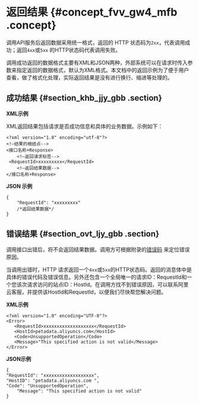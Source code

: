 # 返回结果 {#concept_fvv_gw4_mfb .concept}

调用API服务后返回数据采用统一格式，返回的 HTTP 状态码为`2xx`，代表调用成功；返回`4xx`或`5xx` 的HTTP状态码代表调用失败。

调用成功返回的数据格式主要有XML和JSON两种，外部系统可以在请求时传入参数来指定返回的数据格式，默认为XML格式。本文档中的返回示例为了便于用户查看，做了格式化处理，实际返回结果是没有进行换行、缩进等处理的。

## 成功结果 {#section_khb_jjy_gbb .section}

**XML示例**

XML返回结果包括请求是否成功信息和具体的业务数据。示例如下：

```
<?xml version="1.0" encoding="utf-8"?>  
<!—结果的根结点--> 
<接口名称+Response> 
    <!—返回请求标签--> 
 <RequestId>xxxxxxxxx</RequestId> 
    <!—返回结果数据--> 
</接口名称+Response>
```

**JSON 示例**

```screen
{ 
    "RequestId": "xxxxxxxxx"
    /*返回结果数据*/
}
```

## 错误结果 {#section_ovt_ljy_gbb .section}

调用接口出错后，将不会返回结果数据。调用方可根据附录的[错误码](intl.zh-CN/API参考/附录/错误码/客户端错误码.md#) 来定位错误原因。

当调用出错时，HTTP 请求返回一个`4xx`或`5xx`的HTTP状态码。返回的消息体中是具体的错误代码及错误信息。另外还包含一个全局唯一的请求ID：RequestId和一个您该次请求访问的站点ID：HostId。在调用方找不到错误原因，可以联系阿里云客服，并提供该HostId和RequestId，以便我们尽快帮您解决问题。

**XML示例**

```
<?xml version="1.0" encoding="UTF-8"?> 
<Error> 
   <RequestId>xxxxxxxxxxxxxxxxxxx</RequestId> 
   <HostId>petadata.aliyuncs.com</HostId> 
   <Code>UnsupportedOperation</Code> 
   <Message>"This specified action is not valid</Message> 
</Error> 
```

**JSON示例**

```screen
{ 
"RequestId": "xxxxxxxxxxxxxxxxxxx", 
"HostID": "petadata.aliyuncs.com ", 
"Code": "UnsupportedOperation", 
    "Message": "This specified action is not valid"
} 

```

